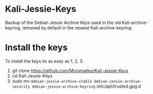 # Kali-Jessie-Keys
Backup of the Debian Jessie Archive Keys used in the old Kali-archive-keyring, removed by default in the newest Kali-archive-keyring
#
# Install the keys
To install the keys its as easy as 1, 2, 3.
1. git clone https://github.com/Morsmalleo/Kali-Jessie-Keys
2. cd Kali-Jessie-Keys
3. sudo mv `debian-jessie-archive-stable debian-jessie-archive-security debian-jessie-archive-keyring` /etc/apt/trusted.gpg.d
